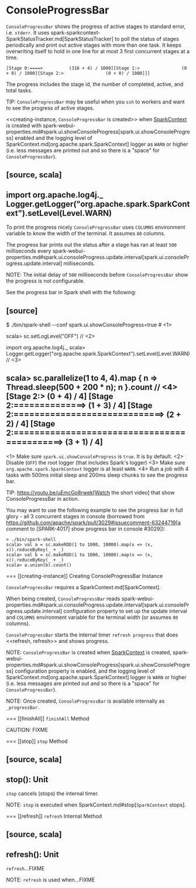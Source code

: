 # ConsoleProgressBar

`ConsoleProgressBar` shows the progress of active stages to standard error, i.e. `stderr`. It uses spark-sparkcontext-SparkStatusTracker.md[SparkStatusTracker] to poll the status of stages periodically and print out active stages with more than one task. It keeps overwriting itself to hold in one line for at most 3 first concurrent stages at a time.

```text
[Stage 0:====>          (316 + 4) / 1000][Stage 1:>                (0 + 0) / 1000][Stage 2:>                (0 + 0) / 1000]]]
```

The progress includes the stage id, the number of completed, active, and total tasks.

TIP: `ConsoleProgressBar` may be useful when you `ssh` to workers and want to see the progress of active stages.

<<creating-instance, `ConsoleProgressBar` is created>> when [SparkContext](SparkContext.md) is created with spark-webui-properties.md#spark.ui.showConsoleProgress[spark.ui.showConsoleProgress] enabled and the logging level of SparkContext.md[org.apache.spark.SparkContext] logger as `WARN` or higher (i.e. less messages are printed out and so there is a "space" for `ConsoleProgressBar`).

[source, scala]
----
import org.apache.log4j._
Logger.getLogger("org.apache.spark.SparkContext").setLevel(Level.WARN)
----

To print the progress nicely `ConsoleProgressBar` uses `COLUMNS` environment variable to know the width of the terminal. It assumes `80` columns.

The progress bar prints out the status after a stage has ran at least `500` milliseconds every spark-webui-properties.md#spark.ui.consoleProgress.update.interval[spark.ui.consoleProgress.update.interval] milliseconds.

NOTE: The initial delay of `500` milliseconds before `ConsoleProgressBar` show the progress is not configurable.

See the progress bar in Spark shell with the following:

[source]
----
$ ./bin/spark-shell --conf spark.ui.showConsoleProgress=true  # <1>

scala> sc.setLogLevel("OFF")  // <2>

import org.apache.log4j._
scala> Logger.getLogger("org.apache.spark.SparkContext").setLevel(Level.WARN)  // <3>

scala> sc.parallelize(1 to 4, 4).map { n => Thread.sleep(500 + 200 * n); n }.count  // <4>
[Stage 2:>                                                          (0 + 4) / 4]
[Stage 2:==============>                                            (1 + 3) / 4]
[Stage 2:=============================>                             (2 + 2) / 4]
[Stage 2:============================================>              (3 + 1) / 4]
----
<1> Make sure `spark.ui.showConsoleProgress` is `true`. It is by default.
<2> Disable (`OFF`) the root logger (that includes Spark's logger)
<3> Make sure `org.apache.spark.SparkContext` logger is at least `WARN`.
<4> Run a job with 4 tasks with 500ms initial sleep and 200ms sleep chunks to see the progress bar.

TIP: https://youtu.be/uEmcGo8rwek[Watch the short video] that show ConsoleProgressBar in action.

You may want to use the following example to see the progress bar in full glory - all 3 concurrent stages in console (borrowed from https://github.com/apache/spark/pull/3029#issuecomment-63244719[a comment to [SPARK-4017\] show progress bar in console #3029]):

```
> ./bin/spark-shell
scala> val a = sc.makeRDD(1 to 1000, 10000).map(x => (x, x)).reduceByKey(_ + _)
scala> val b = sc.makeRDD(1 to 1000, 10000).map(x => (x, x)).reduceByKey(_ + _)
scala> a.union(b).count()
```

=== [[creating-instance]] Creating ConsoleProgressBar Instance

`ConsoleProgressBar` requires a SparkContext.md[SparkContext].

When being created, `ConsoleProgressBar` reads spark-webui-properties.md#spark.ui.consoleProgress.update.interval[spark.ui.consoleProgress.update.interval] configuration property to set up the update interval and `COLUMNS` environment variable for the terminal width (or assumes `80` columns).

`ConsoleProgressBar` starts the internal timer `refresh progress` that does <<refresh, refresh>> and shows progress.

NOTE: `ConsoleProgressBar` is created when [SparkContext](SparkContext.md) is created, spark-webui-properties.md#spark.ui.showConsoleProgress[spark.ui.showConsoleProgress] configuration property is enabled, and the logging level of SparkContext.md[org.apache.spark.SparkContext] logger is `WARN` or higher (i.e. less messages are printed out and so there is a "space" for `ConsoleProgressBar`).

NOTE: Once created, `ConsoleProgressBar` is available internally as `_progressBar`.

=== [[finishAll]] `finishAll` Method

CAUTION: FIXME

=== [[stop]] `stop` Method

[source, scala]
----
stop(): Unit
----

`stop` cancels (stops) the internal timer.

NOTE: `stop` is executed when SparkContext.md#stop[`SparkContext` stops].

=== [[refresh]] `refresh` Internal Method

[source, scala]
----
refresh(): Unit
----

`refresh`...FIXME

NOTE: `refresh` is used when...FIXME
